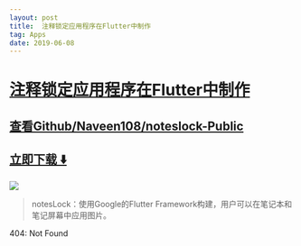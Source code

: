 ```yaml
---
layout: post
title:  注释锁定应用程序在Flutter中制作
tag: Apps
date: 2019-06-08
---
```


# [注释锁定应用程序在Flutter中制作 ](http://github.com/Naveen108/noteslock-Public) 



## [查看Github/Naveen108/noteslock-Public](http://github.com/Naveen108/noteslock-Public)
## [立即下载 ️⬇️ ](https://codeload.github.com/Naveen108/noteslock-Public/zip/master) 


 
![](https://flutterawesome.com/content/images/2019/01/notes-lock.jpg)
 
>
> notesLock：使用Google的Flutter Framework构建，用户可以在笔记本和笔记屏幕中应用图片。
>

 
404: Not Found

